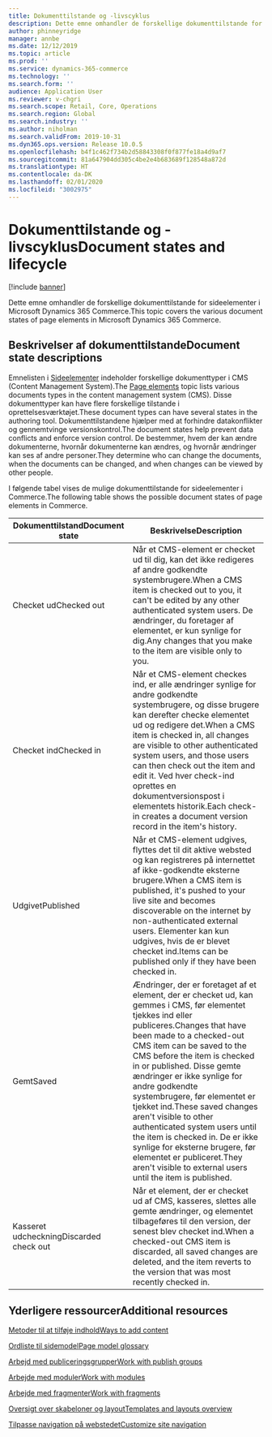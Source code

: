 ```yaml
---
title: Dokumenttilstande og -livscyklus
description: Dette emne omhandler de forskellige dokumenttilstande for sideelementer i Microsoft Dynamics 365 Commerce.
author: phinneyridge
manager: annbe
ms.date: 12/12/2019
ms.topic: article
ms.prod: ''
ms.service: dynamics-365-commerce
ms.technology: ''
ms.search.form: ''
audience: Application User
ms.reviewer: v-chgri
ms.search.scope: Retail, Core, Operations
ms.search.region: Global
ms.search.industry: ''
ms.author: niholman
ms.search.validFrom: 2019-10-31
ms.dyn365.ops.version: Release 10.0.5
ms.openlocfilehash: b4f1c462f734b2d58843308f0f877fe18a4d9af7
ms.sourcegitcommit: 81a647904dd305c4be2e4b683689f128548a872d
ms.translationtype: HT
ms.contentlocale: da-DK
ms.lasthandoff: 02/01/2020
ms.locfileid: "3002975"
---
```

# <a name="document-states-and-lifecycle"></a><span data-ttu-id="63ad7-103">Dokumenttilstande og -livscyklus</span><span class="sxs-lookup"><span data-stu-id="63ad7-103">Document states and lifecycle</span></span>


[!include [banner](includes/banner.md)]

<span data-ttu-id="63ad7-104">Dette emne omhandler de forskellige dokumenttilstande for sideelementer i Microsoft Dynamics 365 Commerce.</span><span class="sxs-lookup"><span data-stu-id="63ad7-104">This topic covers the various document states of page elements in Microsoft Dynamics 365 Commerce.</span></span>

## <a name="document-state-descriptions"></a><span data-ttu-id="63ad7-105">Beskrivelser af dokumenttilstande</span><span class="sxs-lookup"><span data-stu-id="63ad7-105">Document state descriptions</span></span>

<span data-ttu-id="63ad7-106">Emnelisten i [Sideelementer](page-elements-overview.md) indeholder forskellige dokumenttyper i CMS (Content Management System).</span><span class="sxs-lookup"><span data-stu-id="63ad7-106">The [Page elements](page-elements-overview.md) topic lists various documents types in the content management system (CMS).</span></span> <span data-ttu-id="63ad7-107">Disse dokumenttyper kan have flere forskellige tilstande i oprettelsesværktøjet.</span><span class="sxs-lookup"><span data-stu-id="63ad7-107">These document types can have several states in the authoring tool.</span></span> <span data-ttu-id="63ad7-108">Dokumenttilstandene hjælper med at forhindre datakonflikter og gennemtvinge versionskontrol.</span><span class="sxs-lookup"><span data-stu-id="63ad7-108">The document states help prevent data conflicts and enforce version control.</span></span> <span data-ttu-id="63ad7-109">De bestemmer, hvem der kan ændre dokumenterne, hvornår dokumenterne kan ændres, og hvornår ændringer kan ses af andre personer.</span><span class="sxs-lookup"><span data-stu-id="63ad7-109">They determine who can change the documents, when the documents can be changed, and when changes can be viewed by other people.</span></span>

<span data-ttu-id="63ad7-110">I følgende tabel vises de mulige dokumenttilstande for sideelementer i Commerce.</span><span class="sxs-lookup"><span data-stu-id="63ad7-110">The following table shows the possible document states of page elements in Commerce.</span></span>

| <span data-ttu-id="63ad7-111">Dokumenttilstand</span><span class="sxs-lookup"><span data-stu-id="63ad7-111">Document state</span></span> | <span data-ttu-id="63ad7-112">Beskrivelse</span><span class="sxs-lookup"><span data-stu-id="63ad7-112">Description</span></span> |
|---|---|
| <span data-ttu-id="63ad7-113">Checket ud</span><span class="sxs-lookup"><span data-stu-id="63ad7-113">Checked out</span></span> | <span data-ttu-id="63ad7-114">Når et CMS-element er checket ud til dig, kan det ikke redigeres af andre godkendte systembrugere.</span><span class="sxs-lookup"><span data-stu-id="63ad7-114">When a CMS item is checked out to you, it can't be edited by any other authenticated system users.</span></span> <span data-ttu-id="63ad7-115">De ændringer, du foretager af elementet, er kun synlige for dig.</span><span class="sxs-lookup"><span data-stu-id="63ad7-115">Any changes that you make to the item are visible only to you.</span></span> |
| <span data-ttu-id="63ad7-116">Checket ind</span><span class="sxs-lookup"><span data-stu-id="63ad7-116">Checked in</span></span> | <span data-ttu-id="63ad7-117">Når et CMS-element checkes ind, er alle ændringer synlige for andre godkendte systembrugere, og disse brugere kan derefter checke elementet ud og redigere det.</span><span class="sxs-lookup"><span data-stu-id="63ad7-117">When a CMS item is checked in, all changes are visible to other authenticated system users, and those users can then check out the item and edit it.</span></span> <span data-ttu-id="63ad7-118">Ved hver check-ind oprettes en dokumentversionspost i elementets historik.</span><span class="sxs-lookup"><span data-stu-id="63ad7-118">Each check-in creates a document version record in the item's history.</span></span> |
| <span data-ttu-id="63ad7-119">Udgivet</span><span class="sxs-lookup"><span data-stu-id="63ad7-119">Published</span></span> | <span data-ttu-id="63ad7-120">Når et CMS-element udgives, flyttes det til dit aktive websted og kan registreres på internettet af ikke-godkendte eksterne brugere.</span><span class="sxs-lookup"><span data-stu-id="63ad7-120">When a CMS item is published, it's pushed to your live site and becomes discoverable on the internet by non-authenticated external users.</span></span> <span data-ttu-id="63ad7-121">Elementer kan kun udgives, hvis de er blevet checket ind.</span><span class="sxs-lookup"><span data-stu-id="63ad7-121">Items can be published only if they have been checked in.</span></span> |
| <span data-ttu-id="63ad7-122">Gemt</span><span class="sxs-lookup"><span data-stu-id="63ad7-122">Saved</span></span> | <span data-ttu-id="63ad7-123">Ændringer, der er foretaget af et element, der er checket ud, kan gemmes i CMS, før elementet tjekkes ind eller publiceres.</span><span class="sxs-lookup"><span data-stu-id="63ad7-123">Changes that have been made to a checked-out CMS item can be saved to the CMS before the item is checked in or published.</span></span> <span data-ttu-id="63ad7-124">Disse gemte ændringer er ikke synlige for andre godkendte systembrugere, før elementet er tjekket ind.</span><span class="sxs-lookup"><span data-stu-id="63ad7-124">These saved changes aren't visible to other authenticated system users until the item is checked in.</span></span> <span data-ttu-id="63ad7-125">De er ikke synlige for eksterne brugere, før elementet er publiceret.</span><span class="sxs-lookup"><span data-stu-id="63ad7-125">They aren't visible to external users until the item is published.</span></span> |
| <span data-ttu-id="63ad7-126">Kasseret udcheckning</span><span class="sxs-lookup"><span data-stu-id="63ad7-126">Discarded check out</span></span> | <span data-ttu-id="63ad7-127">Når et element, der er checket ud af CMS, kasseres, slettes alle gemte ændringer, og elementet tilbageføres til den version, der senest blev checket ind.</span><span class="sxs-lookup"><span data-stu-id="63ad7-127">When a checked-out CMS item is discarded, all saved changes are deleted, and the item reverts to the version that was most recently checked in.</span></span> |

## <a name="additional-resources"></a><span data-ttu-id="63ad7-128">Yderligere ressourcer</span><span class="sxs-lookup"><span data-stu-id="63ad7-128">Additional resources</span></span>

[<span data-ttu-id="63ad7-129">Metoder til at tilføje indhold</span><span class="sxs-lookup"><span data-stu-id="63ad7-129">Ways to add content</span></span>](add-manage-content.md)

[<span data-ttu-id="63ad7-130">Ordliste til sidemodel</span><span class="sxs-lookup"><span data-stu-id="63ad7-130">Page model glossary</span></span>](page-elements-overview.md)

[<span data-ttu-id="63ad7-131">Arbejd med publiceringsgrupper</span><span class="sxs-lookup"><span data-stu-id="63ad7-131">Work with publish groups</span></span>](publish-groups.md)

[<span data-ttu-id="63ad7-132">Arbejde med moduler</span><span class="sxs-lookup"><span data-stu-id="63ad7-132">Work with modules</span></span>](work-with-modules.md)

[<span data-ttu-id="63ad7-133">Arbejde med fragmenter</span><span class="sxs-lookup"><span data-stu-id="63ad7-133">Work with fragments</span></span>](work-with-fragments.md)

[<span data-ttu-id="63ad7-134">Oversigt over skabeloner og layout</span><span class="sxs-lookup"><span data-stu-id="63ad7-134">Templates and layouts overview</span></span>](templates-layouts-overview.md)

[<span data-ttu-id="63ad7-135">Tilpasse navigation på webstedet</span><span class="sxs-lookup"><span data-stu-id="63ad7-135">Customize site navigation</span></span>](customize-site-navigation.md)
